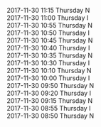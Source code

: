 2017-11-30 11:15 Thursday  N  
2017-11-30 11:00 Thursday  I  
2017-11-30 10:55 Thursday  N  
2017-11-30 10:50 Thursday  I  
2017-11-30 10:45 Thursday  N  
2017-11-30 10:40 Thursday  I  
2017-11-30 10:35 Thursday  N  
2017-11-30 10:30 Thursday  I  
2017-11-30 10:10 Thursday  N  
2017-11-30 10:00 Thursday  I  
2017-11-30 09:50 Thursday  N  
2017-11-30 09:20 Thursday  I  
2017-11-30 09:15 Thursday  N  
2017-11-30 08:55 Thursday  I  
2017-11-30 08:50 Thursday  N  
